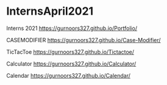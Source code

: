 # InternsApril2021
Interns 2021
https://gurnoors327.github.io/Portfolio/

CASEMODIFIER
https://gurnoors327.github.io/Case-Modifier/

TicTacToe
https://gurnoors327.github.io/Tictactoe/

Calculator
https://gurnoors327.github.io/Calculator/

Calendar
https://gurnoors327.github.io/Calendar/
